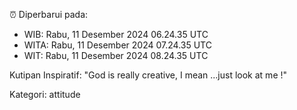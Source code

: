 ⏰ Diperbarui pada:
- WIB: Rabu, 11 Desember 2024 06.24.35 UTC
- WITA: Rabu, 11 Desember 2024 07.24.35 UTC
- WIT: Rabu, 11 Desember 2024 08.24.35 UTC

Kutipan Inspiratif:
"God is really creative, I mean ...just look at me !"


Kategori: attitude

